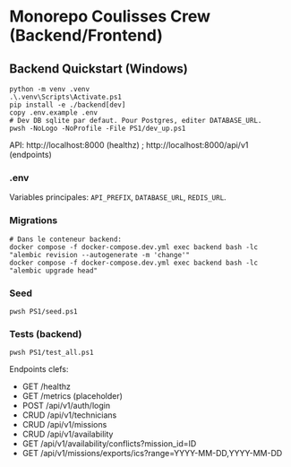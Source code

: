 # Monorepo Coulisses Crew (Backend/Frontend)

## Backend Quickstart (Windows)

```
python -m venv .venv
.\.venv\Scripts\Activate.ps1
pip install -e ./backend[dev]
copy .env.example .env
# Dev DB sqlite par defaut. Pour Postgres, editer DATABASE_URL.
pwsh -NoLogo -NoProfile -File PS1/dev_up.ps1
```

API: http://localhost:8000 (healthz) ; http://localhost:8000/api/v1 (endpoints)

### .env

Variables principales: `API_PREFIX`, `DATABASE_URL`, `REDIS_URL`.

### Migrations

```
# Dans le conteneur backend:
docker compose -f docker-compose.dev.yml exec backend bash -lc "alembic revision --autogenerate -m 'change'"
docker compose -f docker-compose.dev.yml exec backend bash -lc "alembic upgrade head"
```

### Seed

```
pwsh PS1/seed.ps1
```

### Tests (backend)

```
pwsh PS1/test_all.ps1
```

Endpoints clefs:

* GET /healthz
* GET /metrics (placeholder)
* POST /api/v1/auth/login
* CRUD /api/v1/technicians
* CRUD /api/v1/missions
* CRUD /api/v1/availability
* GET /api/v1/availability/conflicts?mission_id=ID
* GET /api/v1/missions/exports/ics?range=YYYY-MM-DD,YYYY-MM-DD
